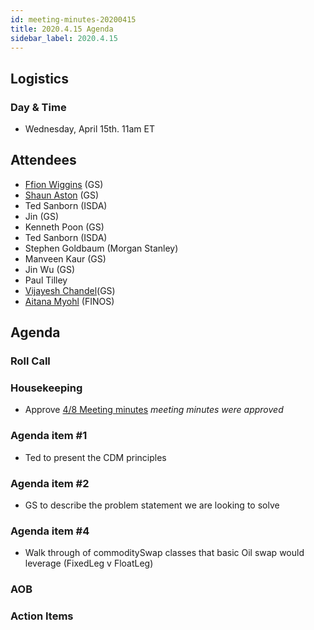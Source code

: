```yaml
---
id: meeting-minutes-20200415
title: 2020.4.15 Agenda
sidebar_label: 2020.4.15
---
```


## Logistics 
### Day & Time
* Wednesday, April 15th. 11am ET

## Attendees

* [Ffion Wiggins](https://github.com/ffionwiggins) (GS)
* [Shaun Aston](https://github.com/astonGS) (GS)
* Ted Sanborn (ISDA)
* Jin (GS)
* Kenneth Poon (GS)
* Ted Sanborn (ISDA)
* Stephen Goldbaum (Morgan Stanley) 
* Manveen Kaur (GS)
* Jin Wu (GS)
* Paul Tilley
* [Vijayesh Chandel](https://github.com/VijayeshChandel)(GS)
* [Aitana Myohl](https://github.com/aitana16) (FINOS)

## Agenda

### Roll Call

### Housekeeping
* Approve [4/8 Meeting minutes](https://github.com/finos/alloy/blob/master/meeting-minutes/commodities-ref-data-wg/2020.4.8-commod-wg-meeting.md) _meeting minutes were approved_ 

### Agenda item #1
* Ted to present the CDM principles

### Agenda item #2
* GS to describe the problem statement we are looking to solve

### Agenda item #4
* Walk through of commoditySwap classes that basic Oil swap would leverage (FixedLeg v FloatLeg)

### AOB

### Action Items
